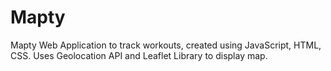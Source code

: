 # Mapty
Mapty Web Application to track workouts, created using JavaScript, HTML, CSS. Uses Geolocation API and Leaflet Library to display map.
